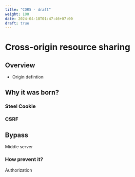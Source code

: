 ```yaml
---
title: "CORS - draft"
weight: 100
date: 2024-04-18T01:47:46+07:00
draft: true
---
```


# Cross-origin resource sharing

## Overview

- Origin defintion

## Why it was born?

### Steel Cookie

### CSRF

## Bypass

Middle server

### How prevent it?

Authorization
